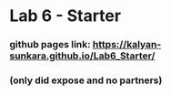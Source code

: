 # Lab 6 - Starter
### github pages link: https://kalyan-sunkara.github.io/Lab6_Starter/
### (only did expose and no partners)